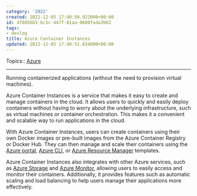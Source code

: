 ```yaml
---
category: '2022'
created: 2022-12-05 17:40:50.922000+00:00
id: 4f0856b5-bc1c-447f-81aa-0600fada3b62
tags:
- devlog
title: Azure Container Instances
updated: 2022-12-05 17:40:51.834000+00:00
---
```

   
Topics:: [Azure](../devlog/Azure.md)   
   
   
---   
Running containerized applications (without the need to provision virtual machines).   
   
Azure Container Instances is a service that makes it easy to create and manage containers in the cloud. It allows users to quickly and easily deploy containers without having to worry about the underlying infrastructure, such as virtual machines or container orchestration. This makes it a convenient and scalable way to run applications in the cloud.   
   
With Azure Container Instances, users can create containers using their own Docker images or pre-built images from the Azure Container Registry or Docker Hub. They can then manage and scale their containers using the [Azure portal](/not_created.md), [Azure CLI](../devlog/Azure%20CLI.md), or [Azure Resource Manager](../devlog/Azure%20Resource%20Manager.md) templates.   
   
Azure Container Instances also integrates with other Azure services, such as [Azure Storage](../devlog/Azure%20Storage.md) and [Azure Monitor](../devlog/Azure%20Monitor.md), allowing users to easily access and monitor their containers. Additionally, it provides features such as automatic scaling and load balancing to help users manage their applications more effectively.